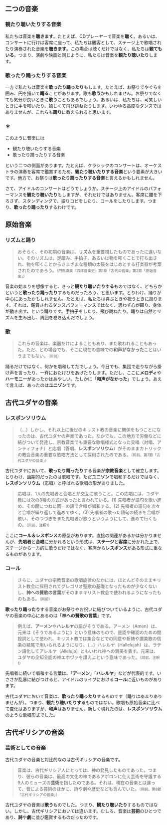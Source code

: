 ## 二つの音楽

### 観たり聴いたりする音楽

私たちは音楽を**聴きます**。たとえば、CDプレーヤーで音楽を**聴く**。あるいは、コンサートに行けば客席に座って、私たちは観客として、ステージ上で歌唱されたり演奏された音楽を**聴きます**。この場合は聴くだけではなく、私たちは**観てもいる**。つまり、演劇や映画と同じように、私たちは音楽を**観たり聴いたり**します。

### 歌ったり踊ったりする音楽

一方で私たちは音楽を**歌ったり踊ったり**もします。たとえば、お祭りでやぐらを囲み、円を描いて**踊る**ことがあります。歌も**歌う**かもしれません。お祭りでなくても気分が良いときに**歌う**こともあるでしょう。あるいは、私たちは、可笑しいときに手を叩いたり、嬉しくて飛び跳ねたりします。いわゆる高度なダンスではありませんが、これらも**踊り**に数えられると思います。

### ＊

このように音楽には

* 観たり聴いたりする音楽
* 歌ったり踊ったりする音楽

という二つの側面があります。たとえば、クラシックのコンサートは、オーケストラの演奏を客席で鑑賞するため、**観たり聴いたりする音楽**という要素が大きいです。他方で、お祭りは**歌ったり踊ったりする音楽**と言えるかもしれません。

さて、アイドルのコンサートはどうでしょうか。ステージ上のアイドルのパフォーマンスを**観たり聴いたり**もしますが、それだけではありません。客席に腰を下ろさず、スタンディングで、振りコピをしたり、コールをしたりします。つまり、**歌ったり踊ったり**するわけです。

## 原始音楽

### リズムと踊り

> おそらく、その初期の音楽は、**リズム**を重要視したものであったに違いない。そのリズムは、足踏み、手拍子、あるいは物を叩くことで打ち出され、物を叩くことからさまざまな種類の太鼓をはじめとする打楽器が考案されたのであろう。<small>（門馬直美『西洋音楽史』第1章「古代の音楽」第2節「原始音楽」）</small>

音楽の始まりを想像すると、きっと**観たり聴いたりする**ものではなく、どちらかというと**歌ったり踊ったり**するものだったろう、と思います。とりわけ、踊りが中心にあったかもしれません。たとえば、私たちは喜ぶときや祝うときに踊ります。それは、鑑賞されるダンスパフォーマンスではなく、思わず心が躍り、身体が動き出す、という踊りです。手拍子をしたり、飛び跳ねたり。踊りは自然とリズムを生み出し、周囲を巻き込んだでしょう。

### 歌

> これらの音楽は、楽器だけによることもあり、また歌われることもあった。ただ、どの場合でも、そこに現在の意味での**和声がなかった**ことはいうまでもない。<small>（同前）</small>

踊るだけではなく、何かを唱和してたでしょう。今日でも、集団で走りながら掛け声を言ったり、一斉におたけびをあげたりします。ただし、ここに**メロディ**や**ハーモニー**があったかはあやしい。たしかに「**和声がなかった**」でしょう。あえて言えば、あったのは**ユニゾン**です。

## 古代ユダヤの音楽

### レスポンソリウム

> 〔…〕しかし、それ以上に後世のキリスト教の音楽に関係をもつことになったのは、古代ユダヤの声楽であった。なかでも、この地方で労働などに結びついて発達し、宗教音楽でも重要な歌唱様式となった交唱（対唱、アンティフォナ）と応唱（答唱、**レスポンソリウム**）がそのままカトリックの教会音楽の重要な歌唱方法として採用されたのである。<small>（同前、第7節「古代ユダヤの音楽」）</small>

古代ユダヤにおいて、**歌ったり踊ったり**する音楽が**宗教音楽**として確立します。とりわけ、画期的だったのは歌唱です。ただ**ユニゾン**で唱和するだけではなく、**レスポンソリウム**（応唱）と呼ばれる歌唱の形がありました。

> 応唱は、1人の先唱者と合唱とが交互に歌うこと。この応唱には、ユダヤ教には次の3種の方式があったと言われている。(1) 先唱者が語句を歌い進め、その間につねに同一の語で合唱が唱和する。(2) 先唱者の語句を次々と合唱が繰り返して進めてゆく。(3) 先唱者の歌った語句の続きを合唱が歌い、そのつづきをまた先唱者が歌うというようにして、進めて行くもの。<small>（同前、注釈1）</small>

ここに**コール＆レスポンス**の原型があります。直接の関連があるかは分かりませんが、**先唱者**と**合唱**に分かれるという形式は、**ステージ**と**客席**に分かれた上で、ステージから一方的に歌うだけではなく、客席から**レスポンス**がある形式に重なるものがあります。

### コール

> さらに、ユダヤの宗教音楽の歌唱旋律のなかには、ほとんどそのままキリスト教会に採用されてグレゴリオ聖歌の基礎となったものが少なくないし、**神への賛歌の言葉**がそのままキリスト教会で使われるようになったものもある。<small>（同前）</small>

**歌ったり踊ったり**する音楽がお祭りやお祝いに結びついているように、古代ユダヤの音楽の中心にあるのは「**神への賛歌の言葉**」です。

> 例えば、**アーメン**や**ハレルヤ**の語がそうである。アーメン（Amen）は、元来は《そうであるように》という意味のもので、是認や確認のための間投詞として使われ、キリスト教では集合などでの同意や祈祷や讃美歌の信条の結尾で用いられるようになり、〔…〕ハレルヤ（Hallelujah）は、ラテン語化してアレルヤ（Alleluja）ともいわれ神への賛美を表す。元来は、ユダヤの全知全能の神エホヴァを讃えよという意味であった。<small>（同前、注釈1）</small>

先唱者に続いて唱和する言葉は、「**アーメン**」「**ハレルヤ**」などが代表的です。いささか乱暴に結びつけると、アイドルのライブにおける**コール**に近いものがあります。

古代ユダヤにおいて音楽は、**歌ったり踊ったり**するものです（踊りはあまりありませんが）。つまり、**観たり聴いたりする**ものではない。歌唱も原始音楽に比べて変化はありますが、**和声**はありません。新しく現れたのは、**レスポンソリウム**のような歌唱形式でした。

## 古代ギリシアの音楽

### 芸術としての音楽

古代ユダヤの音楽と対比的なのは古代ギリシアの音楽です。

> 音楽は、古代ギリシア人にとっては、神の発見したものであった。つまり、彼らの音楽は、最高の文化の神であるアポロンに仕え芸術を守護する9人のミューズの**芸術**を指したのである。それは、現在の音楽とは違って、音による芸術のほかに、詩や劇や歴史なども含んでいた。<small>（同前、第8節「古代ギリシアの音楽」）</small>

古代ユダヤの音楽は**歌う**ものでした。つまり、**観たり聴いたり**するものではない。しかし、古代ギリシアにおいては違います。むしろ、音楽は**芸術**のひとつであり、**詩**や**劇**に並び鑑賞するものだったのです。
